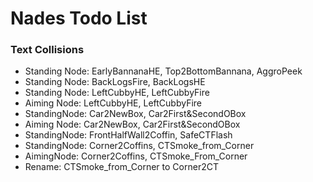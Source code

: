 # Nades Todo List

### Text Collisions
- Standing Node: EarlyBannanaHE, Top2BottomBannana, AggroPeek
- Standing Node: BackLogsFire, BackLogsHE
- Standing Node: LeftCubbyHE, LeftCubbyFire
- Aiming Node: LeftCubbyHE, LeftCubbyFire
- StandingNode: Car2NewBox, Car2First&SecondOBox
- Aiming Node: Car2NewBox, Car2First&SecondOBox
- StandingNode: FrontHalfWall2Coffin, SafeCTFlash
- StandingNode: Corner2Coffins, CTSmoke_from_Corner
- AimingNode: Corner2Coffins, CTSmoke_From_Corner
- Rename: CTSmoke_from_Corner to Corner2CT